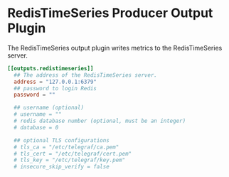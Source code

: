 # RedisTimeSeries Producer Output Plugin

The RedisTimeSeries output plugin writes metrics to the RedisTimeSeries server.

```toml
[[outputs.redistimeseries]]
  ## The address of the RedisTimeSeries server.
  address = "127.0.0.1:6379"
  ## password to login Redis
  password = ""

  ## username (optional)
  # username = ""
  # redis database number (optional, must be an integer)
  # database = 0

  ## optional TLS configurations
  # tls_ca = "/etc/telegraf/ca.pem"
  # tls_cert = "/etc/telegraf/cert.pem"
  # tls_key = "/etc/telegraf/key.pem"
  # insecure_skip_verify = false
```

